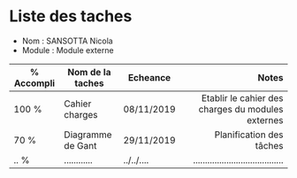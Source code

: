
Liste des taches
==
- Nom : SANSOTTA Nicola
- Module : Module externe

% Accompli | Nom de la taches | Echeance | Notes
---------- | ---------------- | ---------- | --------------:
100 %  | Cahier charges | 08/11/2019 | Etablir le cahier des charges du modules externes 
70 %   | Diagramme de Gant | 29/11/2019 | Planification des tâches 
.. %   | ............ | ../../.... | ......................................